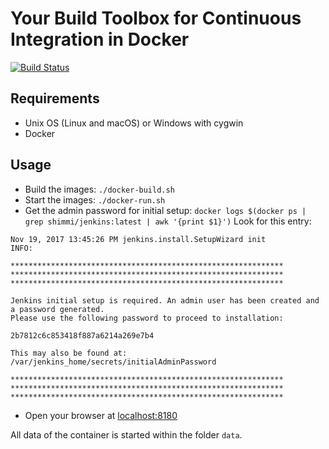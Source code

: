 # Your Build Toolbox for Continuous Integration in Docker

[![Build Status](https://travis-ci.org/holisticon/buildbox.svg?branch=master)](https://travis-ci.org/holisticon/buildbox)

## Requirements

* Unix OS (Linux and macOS) or  Windows with cygwin
* Docker


## Usage

* Build the images: `./docker-build.sh`
* Start the images: `./docker-run.sh`
* Get the admin password for initial setup: `docker logs $(docker ps | grep shimmi/jenkins:latest | awk '{print $1}')`
  Look for this entry:
```
Nov 19, 2017 13:45:26 PM jenkins.install.SetupWizard init
INFO:

*************************************************************
*************************************************************
*************************************************************

Jenkins initial setup is required. An admin user has been created and a password generated.
Please use the following password to proceed to installation:

2b7812c6c853418f887a6214a269e7b4

This may also be found at: /var/jenkins_home/secrets/initialAdminPassword

*************************************************************
*************************************************************
*************************************************************

```
* Open your browser at [localhost:8180](http://localhost:8180/login?from=%2F)

All data of the container is started within the folder `data`.
